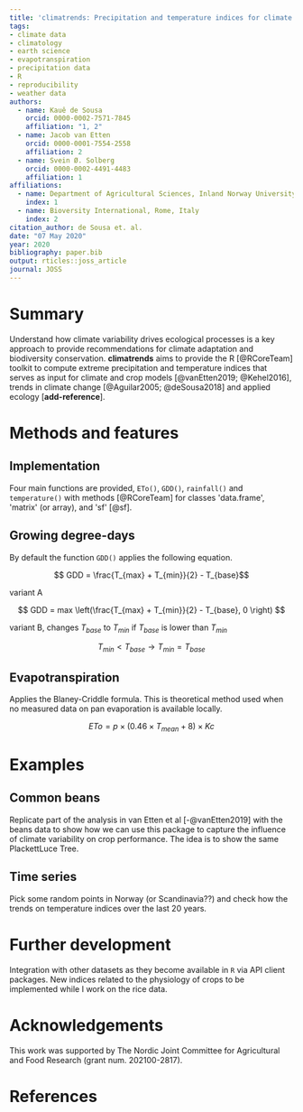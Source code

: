 ```yaml
---
title: 'climatrends: Precipitation and temperature indices for climate variability analysis in R'
tags:
- climate data
- climatology
- earth science
- evapotranspiration
- precipitation data
- R
- reproducibility
- weather data
authors:
  - name: Kauê de Sousa
    orcid: 0000-0002-7571-7845
    affiliation: "1, 2"
  - name: Jacob van Etten
    orcid: 0000-0001-7554-2558
    affiliation: 2
  - name: Svein Ø. Solberg
    orcid: 0000-0002-4491-4483
    affiliation: 1
affiliations:
  - name: Department of Agricultural Sciences, Inland Norway University of Applied Sciences, Hamar, Norway
    index: 1
  - name: Bioversity International, Rome, Italy
    index: 2
citation_author: de Sousa et. al.
date: "07 May 2020"
year: 2020
bibliography: paper.bib
output: rticles::joss_article
journal: JOSS
---
```


# Summary

Understand how climate variability drives ecological processes is a key approach to provide recommendations for climate adaptation and biodiversity conservation. **climatrends** aims to provide the R [@RCoreTeam] toolkit to compute extreme precipitation and temperature indices that serves as input for climate and crop models [@vanEtten2019; @Kehel2016], trends in climate change [@Aguilar2005; @deSousa2018] and applied ecology [**add-reference**].

# Methods and features

## Implementation

Four main functions are provided, `ETo()`, `GDD()`, `rainfall()` and `temperature()` with methods [@RCoreTeam] for classes 'data.frame', 'matrix' (or array), and 'sf' [@sf]. 

## Growing degree-days

By default the function `GDD()` applies the following equation.

$$ GDD = \frac{T_{max} + T_{min}}{2} - T_{base}$$

variant A

$$ GDD = max \left(\frac{T_{max} + T_{min}}{2} - T_{base}, 0 \right)  $$

variant B, changes $T_{base}$ to $T_{min}$ if $T_{base}$ is lower than $T_{min}$

$$ T_{min} < T_{base} \rightarrow T_{min} = T_{base} $$

## Evapotranspiration

Applies the Blaney-Criddle formula. This is theoretical method used when no measured data on pan evaporation is available locally.

$$ETo = p \times (0.46 \times T_{mean} + 8) \times Kc$$

# Examples

## Common beans

Replicate part of the analysis in van Etten et al [-@vanEtten2019] with the beans data to show how we can use this package to capture the influence of climate variability on crop performance. The idea is to show the same PlackettLuce Tree.

## Time series 

Pick some random points in Norway (or Scandinavia??) and check how the trends on temperature indices over the last 20 years. 


# Further development
Integration with other datasets as they become available in `R` via API client packages. New indices related to the physiology of crops to be implemented while I work on the rice data.

# Acknowledgements

This work was supported by The Nordic Joint Committee for Agricultural and Food Research (grant num. 202100-2817).

# References
